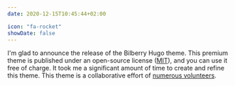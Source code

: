 ```yaml
---
date: 2020-12-15T10:45:44+02:00

icon: "fa-rocket"
showDate: false
---
```

I'm glad to announce the release of the Bilberry Hugo theme. 
This premium theme is published under an open-source license ([MIT](https://github.com/Lednerb/bilberry-hugo-theme/blob/master/LICENSE.md)), and you can use it free of charge. 
It took me a significant amount of time to create and refine this theme. 
This theme is a collaborative effort of [numerous volunteers](https://github.com/Lednerb/bilberry-hugo-theme/graphs/contributors).
